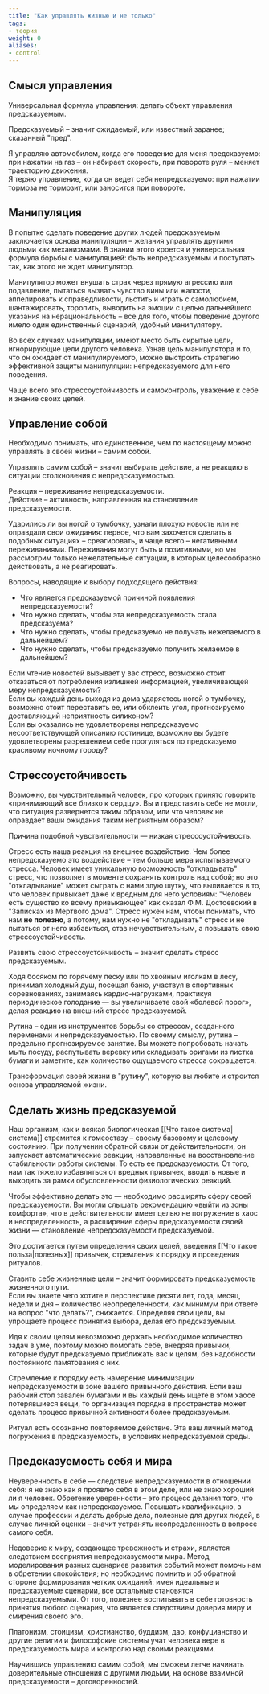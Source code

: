 ```yaml
---
title: "Как управлять жизнью и не только"
tags:
- теория
weight: 0
aliases:
- control
---
```


## Смысл управления  
Универсальная формула управления: делать объект управления предсказуемым.  

Предсказуемый – значит ожидаемый, или известный заранее; сказанный "пред".  

Я управляю автомобилем, когда его поведение для меня предсказуемо: при нажатии на газ – он набирает скорость, при повороте руля – меняет траекторию движения.  
Я теряю управление, когда он ведет себя непредсказуемо: при нажатии тормоза не тормозит, или заносится при повороте.  

## Манипуляция  
В попытке сделать поведение других людей предсказуемым заключается основа манипуляции – желания управлять другими людьми как механизмами. В знании этого кроется и универсальная формула борьбы с манипуляцией: быть непредсказуемым и поступать так, как этого не ждет манипулятор.  

Манипулятор может внушать страх через прямую агрессию или подавление, пытаться вызвать чувство вины или жалости, аппелировать к справедливости, льстить и играть с самолюбием, шантажировать, торопить, выводить на эмоции с целью дальнейшего указания на нерациональность – все для того, чтобы поведение другого имело один единственный сценарий, удобный манипулятору.  

Во всех случаях манипуляции, имеют место быть скрытые цели, игнорирующие цели другого человека. Узнав цель манипулятора и то, что он ожидает от манипулируемого, можно выстроить стратегию эффективной защиты манипуляции: непредсказуемого для него поведения.  

Чаще всего это стрессоустойчивость и самоконтроль, уважение к себе и знание своих целей.  

## Управление собой  
Необходимо понимать, что единственное, чем по настоящему можно управлять в своей жизни  – самим собой.  

Управлять самим собой – значит выбирать действие, а не реакцию в ситуации столкновения с непредсказуемостью.  

Реакция – переживание непредсказуемости.  
Действие – активность, направленная на становление предсказуемости.  

Ударились ли вы ногой о тумбочку, узнали плохую новость или не оправдали свои ожидания: первое, что вам захочется сделать в подобных ситуациях – среагировать, и чаще всего – негативными переживаниями. Переживания могут быть и позитивными, но мы рассмотрим только нежелательные ситуации, в которых целесообразно действовать, а не реагировать.  

Вопросы, наводящие к выбору подходящего действия:  
- Что является предсказуемой причиной появления непредсказуемости?  
- Что нужно сделать, чтобы эта непредсказуемость стала предсказуема?  
- Что нужно сделать, чтобы предсказуемо не получать нежелаемого в дальнейшем?  
- Что нужно сделать, чтобы предсказуемо получить желаемое в дальнейшем?  

Если чтение новостей вызывает у вас стресс, возможно стоит отказаться от потребления излишней информацией, увеличивающей меру непредсказуемости?  
Если вы каждый день выходя из дома ударяетесь ногой о тумбочку, возможно стоит переставить ее, или обклеить угол, прогнозируемо доставляющий неприятность силиконом?  
Если вы оказались не удовлетворены непредсказуемо несоответствующей описанию гостинице, возможно вы будете удовлетворены разрешением себе прогуляться по предсказуемо красивому ночному городу?  

## Стрессоустойчивость  
Возможно, вы чувствительный человек, про которых принято говорить «принимающий все близко к сердцу». Вы и представить себе не могли, что ситуация развернется таким образом, или что человек не оправдает ваши ожидания таким неприятным образом?  

Причина подобной чувствительности — низкая стрессоустойчивость.  

Стресс есть наша реакция на внешнее воздействие. Чем более непредсказуемо это воздействие – тем больше мера испытываемого стресса. Человек имеет уникальную возможность "откладывать" стресс, что позволяет в моменте сохранять контроль над собой; но это "откладывание" может сыграть с нами злую шутку, что выливается в то, что человек привыкает даже к вредным для него условиям: "Человек есть существо ко всему привыкающее" как сказал Ф.М. Достоевский в "Записках из Мертвого дома". Стресс нужен нам, чтобы понимать, что нам **не полезно**, а потому, нам нужно не "откладывать" стресс и не пытаться от него избавиться, став нечувствительным, а повышать свою стрессоустойчивость.  

Развить свою стрессоустойчивость – значит сделать стресс предсказуемым.   

Ходя босяком по горячему песку или по хвойным иголкам в лесу, принимая холодный душ, посещая баню, участвуя в спортивных соревнованиях, занимаясь кардио-нагрузками, практикуя периодическое голодание — вы увеличиваете свой «болевой порог», делая реакцию на внешний стресс предсказуемой.  

Рутина – один из инструментов борьбы со стрессом, созданного переменами и непредсказуемостью. По своему смыслу, рутина – предельно прогнозируемое занятие. Вы можете попробовать начать мыть посуду, распутывать веревку или складывать оригами из листка бумаги и заметите, как количество ощущаемого стресса сокращается.  

Трансформация своей жизни в "рутину", которую вы любите и строится основа управляемой жизни.  

## Сделать жизнь предсказуемой  
Наш организм, как и всякая биологическая [[Что такое система|система]] стремится к гомеостазу – своему базовому и целевому состоянию. При получении обратной связи от действительности, он запускает автоматические реакции, направленные на восстановление стабильности работы системы. То есть ее предсказуемости. От того, нам так тяжело избавляться от вредных привычек, вводить новые и выходить за рамки обусловленности физиологических реакций.  

Чтобы эффективно делать это — необходимо расширять сферу своей предсказуемости. Вы могли слышать рекомендацию «выйти из зоны комфорта», что в действительности имеет целью не погружение в хаос и неопределенность, а расширение сферы предсказуемости своей жизни — становление непредсказуемости предсказуемой.  

Это достигается путем определения своих целей, введения [[Что такое польза|полезных]] привычек, стремления к порядку и проведения ритуалов.  

Cтавить себе жизненные цели – значит формировать предсказуемость жизненного пути.  
Если вы знаете чего хотите в перспективе десяти лет, года, месяц, недели и дня – количество неопределенности, как минимум при ответе на вопрос "что делать?", снижается. Определяя свои цели, вы упрощаете процесс принятия выбора, делая его предсказуемым.  

Идя к своим целям невозможно держать необходимое количество задач в уме, поэтому можно помогать себе, внедряя привычки, которые будут предсказуемо приближать вас к целям, без надобности постоянного памятования о них.  

Стремление к порядку есть намерение минимизации непредсказуемости в зоне вашего привычного действия. Если ваш рабочий стол завален бумагами и вы каждый день ищете в этом хаосе потерявшиеся вещи, то организация порядка в пространстве может сделать процесс привычной активности более предсказуемым.  

Ритуал есть осознанно повторяемое действие. Эта ваш личный метод погружения в предсказуемость, в условиях непредсказуемой среды.

## Предсказуемость себя и мира  
Неуверенность в себе — следствие непредсказуемости в отношении себя: я не знаю как я проявлю себя в этом деле, или не знаю хороший ли я человек. Обретение уверенности – это процесс делания того, что мы определяем как непредсказуемое. Повышать квалификацию, в случае профессии и делать добрые дела, полезные для других людей, в случае личной оценки – значит устранять неопределенность в вопросе самого себя.  

Недоверие к миру, создающее тревожность и страхи, является следствием восприятия непредсказуемости мира. Метод моделирования разных сценариев развития событий может помочь нам в обретении спокойствия; но необходимо помнить и об обратной стороне формирования четких ожиданий: имея идеальные и предсказуемые сценарии, все остальные становятся непредсказуемыми. От того, полезнее воспитывать в себе готовность принятия любого сценария, что является следствием доверия миру и смирения своего эго.  

Платонизм, стоицизм, христианство, буддизм, дао, конфуцианство и другие религии и философские системы учат человека вере в предсказуемость мира и контролю над своими реакциями.  

Научившись управлению самим собой, мы сможем легче начинать доверительные отношения с другими людьми, на основе взаимной предсказуемости – договоренностей.  
